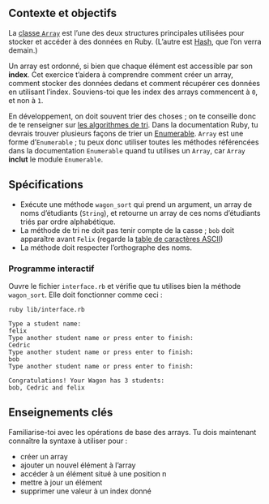 ## Contexte et objectifs

La [classe `Array`](http://www.ruby-doc.org/core-2.5.3/Array.html) est l’une des deux structures principales utilisées pour stocker et accéder à des données en Ruby. (L’autre est [Hash](http://www.ruby-doc.org/core-2.5.3/Hash.html), que l’on verra demain.)

Un array est ordonné, si bien que chaque élément est accessible par son **index**. Cet exercice t’aidera
à comprendre comment créer un array, comment stocker des données dedans et comment récupérer ces données en utilisant l’index.
Souviens-toi que les index des arrays commencent à `0`, et non à `1`.

En développement, on doit souvent trier des choses ; on te conseille donc de te renseigner sur [les algorithmes de tri](https://fr.wikipedia.org/wiki/Algorithme\_de\_tri). Dans la documentation Ruby, tu devrais trouver plusieurs façons de trier un [Enumerable](http://ruby-doc.org/core-2.5.3/Enumerable.html). `Array` est une forme d’`Enumerable` ; tu peux donc utiliser toutes les méthodes référencées dans la documentation `Enumerable` quand tu utilises un `Array`, car `Array` **inclut** le module `Enumerable`.

## Spécifications

-   Exécute une méthode `wagon_sort` qui prend un argument, un array de noms d’étudiants (`String`), et retourne un array de ces noms d’étudiants triés par ordre alphabétique.
-   La méthode de tri ne doit pas tenir compte de la casse ; `bob` doit apparaître avant `Felix` (regarde la [table de caractères ASCII](http://www.asciitable.com/))
-   La méthode doit respecter l’orthographe des noms.

### Programme interactif

Ouvre le fichier `interface.rb` et vérifie que tu utilises bien la méthode `wagon_sort`. Elle doit fonctionner comme ceci :

``` {.bash}
ruby lib/interface.rb

Type a student name:
felix
Type another student name or press enter to finish:
Cedric
Type another student name or press enter to finish:
bob
Type another student name or press enter to finish:

Congratulations! Your Wagon has 3 students:
bob, Cedric and felix
```

## Enseignements clés

Familiarise-toi avec les opérations de base des arrays. Tu dois maintenant connaître la syntaxe à utiliser pour :

-   créer un array
-   ajouter un nouvel élément à l’array
-   accéder à un élément situé à une position n
-   mettre à jour un élément
-   supprimer une valeur à un index donné

